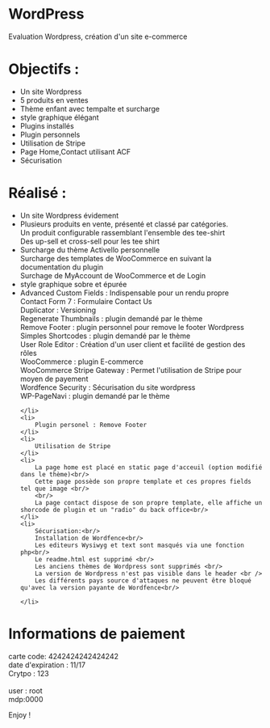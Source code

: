 # WordPress
Evaluation Wordpress, création d'un site e-commerce


<h1>Objectifs : </h1>
<p>
<ul>
    <li>
        Un site Wordpress
    </li>
    <li>
        5 produits en ventes
    </li>
    <li>
        Thème enfant avec tempalte et surcharge
    </li>
    <li>
        style graphique élégant
    </li>
    <li>
        Plugins installés
    </li>
    <li>
        Plugin personnels
    </li>
    <li>
        Utilisation de Stripe
    </li>
    <li>
        Page Home,Contact utilisant ACF
    </li>
    <li>
        Sécurisation
    </li>
</ul>
</p>

<h1>Réalisé : </h1>
<p>
<ul>
    <li>
        Un site Wordpress évidement
    </li>
    <li>
        Plusieurs produits en vente, présenté et classé par catégories.<br/>
        Un produit configurable rassemblant l'ensemble des tee-shirt<br/>
        Des up-sell et cross-sell pour les tee shirt<br/>
    </li>
    <li>
        Surcharge du thème Activello personnelle <br/>
        Surcharge des templates de WooCommerce en suivant la documentation du plugin<br/>
        Surchage de MyAccount de WooCommerce et de Login <br/>
    </li>
    <li>
        style graphique sobre et épurée
    </li>
    <li>
        Advanced Custom Fields : Indispensable pour un rendu propre<br/>
        Contact Form 7 : Formulaire Contact Us <br/>
        Duplicator : Versioning <br/>
        Regenerate Thumbnails : plugin demandé par le thème <br/>
        Remove Footer : plugin personnel pour remove le footer Wordpress <br/>
        Simples Shortcodes : plugin demandé par le thème<br/>
        User Role Editor : Création d'un user client et facilité de gestion des rôles<br />
        WooCommerce : plugin E-commerce<br />
        WooCommerce Stripe Gateway : Permet l'utilisation de Stripe pour moyen de payement <br />
        Wordfence Security : Sécurisation du site wordpress<br/>
        WP-PageNavi : plugin demandé par le thème <br/>

    </li>
    <li>
        Plugin personel : Remove Footer
    </li>
    <li>
        Utilisation de Stripe
    </li>
    <li>
        La page home est placé en static page d'acceuil (option modifié dans le thème)<br/>
        Cette page possède son propre template et ces propres fields tel que image <br/>
        <br/>
        La page contact dispose de son propre template, elle affiche un shorcode de plugin et un "radio" du back office<br/>
    </li>
    <li>
        Sécurisation:<br/>
        Installation de Wordfence<br/>
        Les editeurs Wysiwyg et text sont masqués via une fonction php<br/>
        Le readme.html est supprimé <br/>
        Les anciens thèmes de Wordpress sont supprimés <br/>
        La version de Wordpress n'est pas visible dans le header <br />
        Les différents pays source d'attaques ne peuvent être bloqué qu'avec la version payante de Wordfence<br/>
        
    </li>
</ul>
</p>
<h1>Informations de paiement</h1>
<p>carte code: 4242424242424242 <br/>
date d'expiration : 11/17 <br/>
Crytpo  : 123 <br/>
<br/>
user : root<br/>
mdp:0000<br/>
</p>

<p>Enjoy !</p>
